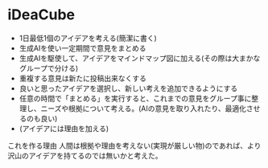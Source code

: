 # iDeaCube
- 1日最低1個のアイデアを考える(簡潔に書く)
- 生成AIを使い一定期間で意見をまとめる
- 生成AIを駆使して、アイデアをマインドマップ図に加える(その際は大まかなグループで分ける)
- 重複する意見は新たに投稿出来なくする
- 良いと思ったアイデアを選択し、新しい考えを追加できるようにする
- 任意の時間で「まとめる」を実行すると、これまでの意見をグループ事に整理し、ニーズや根拠について考える。(AIの意見を取り入れたり、最適化させるのも良い)
- (アイデアには理由を加える)

これを作る理由
人間は根拠や理由を考えない(実現が厳しい物)のであれば、より沢山のアイデアを持てるのでは無いかと考えた。

